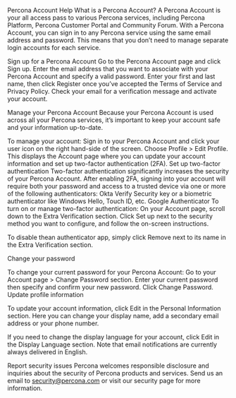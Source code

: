 Percona Account Help
What is a Percona Account?
A Percona Account is your all access pass to various Percona services, including Percona Platform, Percona Customer Portal and Community Forum.
With a Percona Account, you can sign in to any Percona service using the same email address and password. This means that you don’t need to manage separate login accounts for each service.

Sign up for a Percona Account
Go to the Percona Account page and click Sign up.
Enter the email address that you want to associate with your Percona Account and specify a valid password.
Enter your first and last name, then click Register once you’ve accepted the Terms of Service and Privacy Policy. 
Check your email for a verification message and activate your account. 

Manage your Percona Account 
Because your Percona Account is used across all your Percona services, it’s important to keep your account safe and your information up-to-date. 


To manage your account:
Sign in to your Percona Account and click your user icon on the right hand-side of the screen.
Choose Profile >  Edit Profile. This displays the Account page where you can update your account information and set up two-factor authentication (2FA). 
Set up two-factor authentication
Two-factor authentication significantly increases the security of your Percona Account. After enabling 2FA, signing into your account will require both your password and access to a trusted device via one or more of the following authenticators:
Okta Verify
Security key or a biometric authenticator like Windows Hello, Touch ID, etc.
Google Authenticator
To turn on or manage two-factor authentication:
On your Account page, scroll down to the Extra Verification section. 
Click Set up next to the security method you want to configure, and follow the on-screen instructions.

To disable thean authenticator app, simply click Remove next to its name in the Extra Verification section.

Change your password

To change your current password for your Percona Account:
Go to your Account page > Change Password section.
Enter your current password then specify and confirm your new password.
Click Change Password.
Update profile information

To update your account information, click Edit in the Personal Information section. Here you can change your display name, add a secondary email address or your phone number. 

If you need to change the display language for your account, click Edit in the Display Language section. Note that email notifications are currently always delivered in English. 


Report security issues
Percona welcomes responsible disclosure and inquiries about the security of Percona products and services. Send us an email to security@percona.com or visit our security page for more information.
